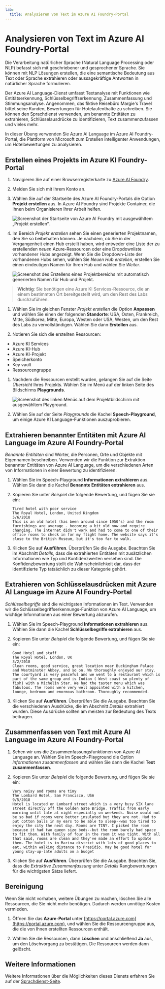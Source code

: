 ```yaml
---
lab:
  title: Analysieren von Text im Azure AI Foundry-Portal
---
```


# Analysieren von Text im Azure AI Foundry-Portal

Die Verarbeitung natürlicher Sprache (Natural Language Processing oder NLP) befasst sich mit geschriebener und gesprochener Sprache. Sie können mit NLP Lösungen erstellen, die eine semantische Bedeutung aus Text oder Sprache extrahieren oder aussagekräftige Antworten in natürlicher Sprache formulieren.

Der Azure AI Language-Dienst umfasst Textanalyse mit Funktionen wie Entitätserkennung, Schlüsselbegriffserkennung, Zusammenfassung und Stimmungsanalyse. Angenommen, das fiktive Reisebüro Margie's Travel bittet seine Kunden, Bewertungen für Hotelaufenthalte zu schreiben. Sie können den Sprachdienst verwenden, um benannte Entitäten zu extrahieren, Schlüsselausdrücke zu identifizieren, Text zusammenzufassen und vieles mehr.

In dieser Übung verwenden Sie Azure AI Language im Azure AI Foundry-Portal, die Plattform von Microsoft zum Erstellen intelligenter Anwendungen, um Hotelbewertungen zu analysieren. 

## Erstellen eines Projekts im Azure KI Foundry-Portal

1. Navigieren Sie auf einer Browserregisterkarte zu [Azure AI Foundry](https://ai.azure.com?azure-portal=true).

1. Melden Sie sich mit Ihrem Konto an. 

1. Wählen Sie auf der Startseite des Azure AI Foundry-Portals die Option **Projekt erstellen** aus. In Azure AI Foundry sind Projekte Container, die Ihnen beim Organisieren Ihrer Arbeit helfen.  

    ![Screenshot der Startseite von Azure AI Foundry mit ausgewähltem „Projekt erstellen“.](./media/azure-ai-foundry-home-page.png)

1. Im Bereich *Projekt erstellen* sehen Sie einen generierten Projektnamen, den Sie so beibehalten können. Je nachdem, ob Sie in der Vergangenheit einen Hub erstellt haben, wird entweder eine Liste der zu erstellenden *neuen* Azure-Ressourcen oder eine Dropdownliste vorhandener Hubs angezeigt. Wenn Sie die Dropdown-Liste der vorhandenen Hubs sehen, wählen Sie *Neuen Hub erstellen*, erstellen Sie einen eindeutigen Namen für Ihren Hub und wählen Sie *Weiter*.  
 
    ![Screenshot des Erstellens eines Projektbereichs mit automatisch generierten Namen für Hub und Projekt.](./media/azure-ai-foundry-create-project.png)

> **Wichtig**: Sie benötigen eine Azure KI Services-Ressource, die an einem bestimmten Ort bereitgestellt wird, um den Rest des Labs durchzuführen.

1. Wählen Sie im gleichen Fenster *Projekt erstellen* die Option **Anpassen** und wählen Sie einen der folgenden **Standorte**: USA, Osten, Frankreich, Mitte, Südkorea, Mitte, Europa, Westen oder USA, Westen, um den Rest des Labs zu vervollständigen. Wählen Sie dann **Erstellen** aus. 

1. Notieren Sie sich die erstellten Ressourcen: 
- Azure KI Services
- Azure KI-Hub
- Azure KI-Projekt
- Speicherkonto
- Key vault
- Ressourcengruppe  
 
1. Nachdem die Ressourcen erstellt wurden, gelangen Sie auf die Seite *Übersicht* Ihres Projekts. Wählen Sie im Menü auf der linken Seite des Bildschirms **Playgrounds**.
 
    ![Screenshot des linken Menüs auf dem Projektbildschirm mit ausgewähltem Playground.](./media/azure-ai-foundry-playgrounds.png)  

1. Wählen Sie auf der Seite *Playgrounds* die Kachel **Speech-Playground**, um einige Azure KI Language-Funktionen auszuprobieren.

## Extrahieren benannter Entitäten mit Azure AI Language im Azure AI Foundry-Portal

*Benannte Entitäten* sind Wörter, die Personen, Orte und Objekte mit Eigennamen beschreiben. Verwenden wir die Funktion zur Extraktion benannter Entitäten von Azure AI Language, um die verschiedenen Arten von Informationen in einer Bewertung zu identifizieren.

1. Wählen Sie im Speech-Playground **Informationen extrahieren** aus. Wählen Sie dann die Kachel **Benannte Entitäten extrahieren** aus. 

1. Kopieren Sie unter *Beispiel* die folgende Bewertung, und fügen Sie sie ein:

    ```
    Tired hotel with poor service
    The Royal Hotel, London, United Kingdom
    5/6/2018
    This is an old hotel (has been around since 1950's) and the room furnishings are average - becoming a bit old now and require changing. The internet didn't work and had to come to one of their office rooms to check in for my flight home. The website says it's close to the British Museum, but it's too far to walk.
    ```

1. Klicken Sie auf **Ausführen**. Überprüfen Sie die Ausgabe. Beachten Sie im Abschnitt *Details*, dass die extrahierten Entitäten mit zusätzlichen Informationen wie Typ und Konfidenzwerten versehen sind. Die Konfidenzbewertung stellt die Wahrscheinlichkeit dar, dass der identifizierte Typ tatsächlich zu dieser Kategorie gehört.

## Extrahieren von Schlüsselausdrücken mit Azure AI Language im Azure AI Foundry-Portal

*Schlüsselbegriffe* sind die wichtigsten Informationen im Text. Verwenden wir die Schlüsselbegriffserkennungs-Funktion von Azure AI Language, um wichtige Informationen aus einer Bewertung abzurufen.

1. Wählen Sie im Speech-Playground **Informationen extrahieren** aus. Wählen Sie dann die Kachel **Schlüsselbegriffe extrahieren** aus. 

1. Kopieren Sie unter *Beispiel* die folgende Bewertung, und fügen Sie sie ein:

    ```
    Good Hotel and staff
    The Royal Hotel, London, UK
    3/2/2018
    Clean rooms, good service, great location near Buckingham Palace and Westminster Abbey, and so on. We thoroughly enjoyed our stay. The courtyard is very peaceful and we went to a restaurant which is part of the same group and is Indian ( West coast so plenty of fish) with a Michelin Star. We had the taster menu which was fabulous. The rooms were very well appointed with a kitchen, lounge, bedroom and enormous bathroom. Thoroughly recommended.
    ```

1. Klicken Sie auf **Ausführen**. Überprüfen Sie die Ausgabe. Beachten Sie die verschiedenen Ausdrücke, die im Abschnitt *Details* extrahiert wurden. Diese Ausdrücke sollten am meisten zur Bedeutung des Texts beitragen.

## Zusammenfassen von Text mit Azure AI Language im Azure AI Foundry-Portal
 
1. Sehen wir uns die Zusammenfassungsfunktionen von Azure AI Language an. Wählen Sie im Speech-Playground die Option *Informationen zusammenfassen* und wählen Sie dann die Kachel **Text zusammenfassen**.

1. Kopieren Sie unter *Beispiel* die folgende Bewertung, und fügen Sie sie ein:
    
    ```
    Very noisy and rooms are tiny
    The Lombard Hotel, San Francisco, USA
    9/5/2018
    Hotel is located on Lombard street which is a very busy SIX lane street directly off the Golden Gate Bridge. Traffic from early morning until late at night especially on weekends. Noise would not be so bad if rooms were better insulated but they are not. Had to put cotton balls in my ears to be able to sleep--was too tired to enjoy the city the next day. Rooms are TINY. I picked the room because it had two queen size beds--but the room barely had space to fit them. With family of four in the room it was tight. With all that said, rooms are clean and they've made an effort to update them. The hotel is in Marina district with lots of good places to eat, within walking distance to Presidio. May be good hotel for young stay-up-late adults on a budget
    ```

1. Klicken Sie auf **Ausführen**. Überprüfen Sie die Ausgabe. Beachten Sie, dass die *Extraktive Zusammenfassung* unter *Details* Rangbewertungen für die wichtigsten Sätze liefert.   

## Bereinigung

Wenn Sie nicht vorhaben, weitere Übungen zu machen, löschen Sie alle Ressourcen, die Sie nicht mehr benötigen. Dadurch werden unnötige Kosten vermieden.

1. Öffnen Sie das **Azure-Portal** unter [https://portal.azure.com](https://portal.azure.com), und wählen Sie die Ressourcengruppe aus, die die von Ihnen erstellten Ressourcen enthält.

1. Wählen Sie die Ressourcen, dann **Löschen** und anschließend **Ja** aus, um den Löschvorgang zu bestätigen. Die Ressourcen werden dann gelöscht.

## Weitere Informationen

Weitere Informationen über die Möglichkeiten dieses Diensts erfahren Sie auf der [Sprachdienst-Seite](https://learn.microsoft.com/azure/ai-services/language-service/overview).
